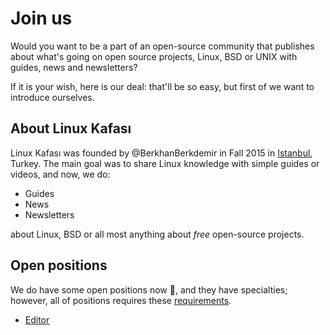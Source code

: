 # Join us

Would you want to be a part of an open-source community that publishes about
what's going on open source projects, Linux, BSD or UNIX with guides, news and
newsletters?

If it is your wish, here is our deal: that'll be so easy, but first of we want
to introduce ourselves.

## About Linux Kafası

Linux Kafası was founded by @BerkhanBerkdemir in Fall 2015 in [Istanbul][i],
Turkey. The main goal was to share Linux knowledge with simple guides or
videos, and now, we do:

* Guides
* News
* Newsletters

about Linux, BSD or all most anything about *free* open-source projects.

## Open positions

We do have some open positions now :tada:, and they have specialties; however,
all of positions requires these [requirements](requirements.md).

* [Editor](positions/editor.md)

[i]: https://youtu.be/6UGvoogl6j8
